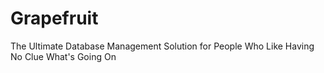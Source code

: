 # Grapefruit
The Ultimate Database Management Solution for People Who Like Having No Clue What's Going On
